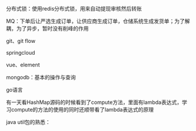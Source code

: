 分布式锁：使用redis分布式锁，用来自动提现审核然后转账

MQ：下单后让严选生成订单，让供应商生成订单，仓储系统生成发货单；为了解耦，为了异步，暂时没有削峰的作用

git、git flow

springcloud

vue、element

mongodb：基本的操作与查询

go语言

有一天看HashMap源码的时候看到了compute方法，里面有lambda表达式，学习compute的方法的使用的同时还顺带看了lambda表达式的原理

java util包的熟悉：

